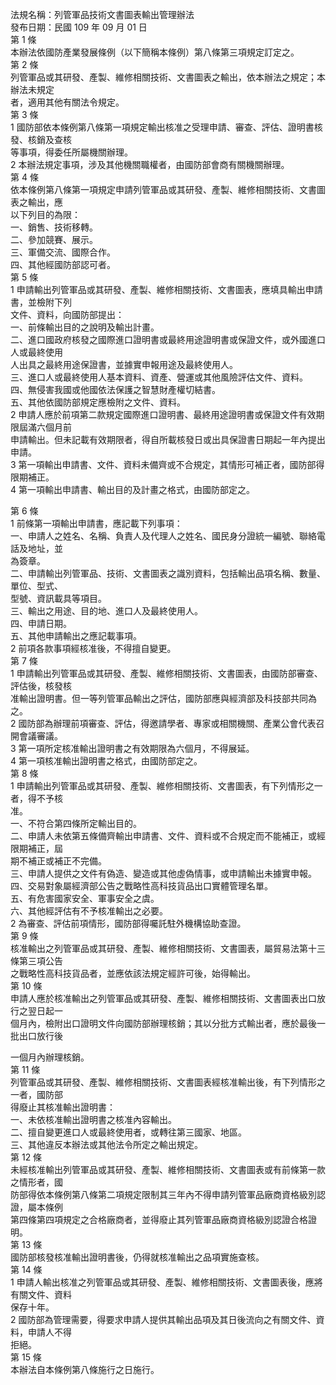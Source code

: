 法規名稱：列管軍品技術文書圖表輸出管理辦法  
發布日期：民國 109 年 09 月 01 日  
第 1 條  
本辦法依國防產業發展條例（以下簡稱本條例）第八條第三項規定訂定之。  
第 2 條  
列管軍品或其研發、產製、維修相關技術、文書圖表之輸出，依本辦法之規定；本辦法未規定  
者，適用其他有關法令規定。  
第 3 條  
1 國防部依本條例第八條第一項規定輸出核准之受理申請、審查、評估、證明書核發、核銷及查核  
等事項，得委任所屬機關辦理。  
2 本辦法規定事項，涉及其他機關職權者，由國防部會商有關機關辦理。  
第 4 條  
依本條例第八條第一項規定申請列管軍品或其研發、產製、維修相關技術、文書圖表之輸出，應  
以下列目的為限：  
一、銷售、技術移轉。  
二、參加競賽、展示。  
三、軍備交流、國際合作。  
四、其他經國防部認可者。  
第 5 條  
1 申請輸出列管軍品或其研發、產製、維修相關技術、文書圖表，應填具輸出申請書，並檢附下列  
文件、資料，向國防部提出：  
一、前條輸出目的之說明及輸出計畫。  
二、進口國政府核發之國際進口證明書或最終用途證明書或保證文件，或外國進口人或最終使用  
人出具之最終用途保證書，並據實申報用途及最終使用人。  
三、進口人或最終使用人基本資料、資產、營運或其他風險評估文件、資料。  
四、無侵害我國或他國依法保護之智慧財產權切結書。  
五、其他依國防部規定應檢附之文件、資料。  
2 申請人應於前項第二款規定國際進口證明書、最終用途證明書或保證文件有效期限屆滿六個月前  
申請輸出。但未記載有效期限者，得自所載核發日或出具保證書日期起一年內提出申請。  
3 第一項輸出申請書、文件、資料未備齊或不合規定，其情形可補正者，國防部得限期補正。  
4 第一項輸出申請書、輸出目的及計畫之格式，由國防部定之。  


第 6 條  
1 前條第一項輸出申請書，應記載下列事項：  
一、申請人之姓名、名稱、負責人及代理人之姓名、國民身分證統一編號、聯絡電話及地址，並  
為簽章。  
二、申請輸出列管軍品、技術、文書圖表之識別資料，包括輸出品項名稱、數量、單位、型式、  
型號、資訊載具等項目。  
三、輸出之用途、目的地、進口人及最終使用人。  
四、申請日期。  
五、其他申請輸出之應記載事項。  
2 前項各款事項經核准後，不得擅自變更。  
第 7 條  
1 申請輸出列管軍品或其研發、產製、維修相關技術、文書圖表，由國防部審查、評估後，核發核  
准輸出證明書。但一等列管軍品輸出之評估，國防部應與經濟部及科技部共同為之。  
2 國防部為辦理前項審查、評估，得邀請學者、專家或相關機關、產業公會代表召開會議審議。  
3 第一項所定核准輸出證明書之有效期限為六個月，不得展延。  
4 第一項核准輸出證明書之格式，由國防部定之。  
第 8 條  
1 申請輸出列管軍品或其研發、產製、維修相關技術、文書圖表，有下列情形之一者，得不予核  
准。  
一、不符合第四條所定輸出目的。  
二、申請人未依第五條備齊輸出申請書、文件、資料或不合規定而不能補正，或經限期補正，屆  
期不補正或補正不完備。  
三、申請人提供之文件有偽造、變造或其他虛偽情事，或申請輸出未據實申報。  
四、交易對象屬經濟部公告之戰略性高科技貨品出口實體管理名單。  
五、有危害國家安全、軍事安全之虞。  
六、其他經評估有不予核准輸出之必要。  
2 為審查、評估前項情形，國防部得囑託駐外機構協助查證。  
第 9 條  
核准輸出之列管軍品或其研發、產製、維修相關技術、文書圖表，屬貿易法第十三條第三項公告  
之戰略性高科技貨品者，並應依該法規定經許可後，始得輸出。  
第 10 條  
申請人應於核准輸出之列管軍品或其研發、產製、維修相關技術、文書圖表出口放行之翌日起一  
個月內，檢附出口證明文件向國防部辦理核銷；其以分批方式輸出者，應於最後一批出口放行後  


一個月內辦理核銷。  
第 11 條  
列管軍品或其研發、產製、維修相關技術、文書圖表經核准輸出後，有下列情形之一者，國防部  
得廢止其核准輸出證明書：  
一、未依核准輸出證明書之核准內容輸出。  
二、擅自變更進口人或最終使用者，或轉往第三國家、地區。  
三、其他違反本辦法或其他法令所定之輸出規定。  
第 12 條  
未經核准輸出列管軍品或其研發、產製、維修相關技術、文書圖表或有前條第一款之情形者，國  
防部得依本條例第八條第二項規定限制其三年內不得申請列管軍品廠商資格級別認證，屬本條例  
第四條第四項規定之合格廠商者，並得廢止其列管軍品廠商資格級別認證合格證明。  
第 13 條  
國防部核發核准輸出證明書後，仍得就核准輸出之品項實施查核。  
第 14 條  
1 申請人輸出核准之列管軍品或其研發、產製、維修相關技術、文書圖表後，應將有關文件、資料  
保存十年。  
2 國防部為管理需要，得要求申請人提供其輸出品項及其日後流向之有關文件、資料，申請人不得  
拒絕。  
第 15 條  
本辦法自本條例第八條施行之日施行。  


